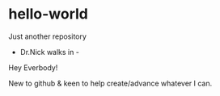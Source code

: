 # hello-world
Just another repository

- Dr.Nick walks in -

Hey Everbody! 

New to github & keen to help create/advance whatever I can.
